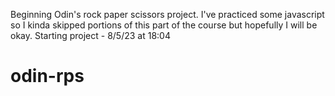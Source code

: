 Beginning Odin's rock paper scissors project. I've practiced some javascript so I kinda skipped portions of this part of the course but hopefully I will be okay.
Starting project - 8/5/23 at 18:04
# odin-rps